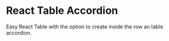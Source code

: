 # React Table Accordion
Easy React Table with the option to create inside the row an table accordion.
